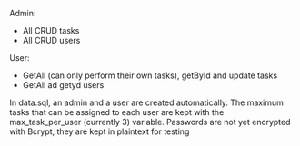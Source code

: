 Admin:
  - All CRUD tasks
  - All CRUD users
    
User:
  - GetAll (can only perform their own tasks), getById and update tasks
  - GetAll ad getyd users

In data.sql, an admin and a user are created automatically.
The maximum tasks that can be assigned to each user are kept with the max_task_per_user (currently 3) variable.
Passwords are not yet encrypted with Bcrypt, they are kept in plaintext for testing
